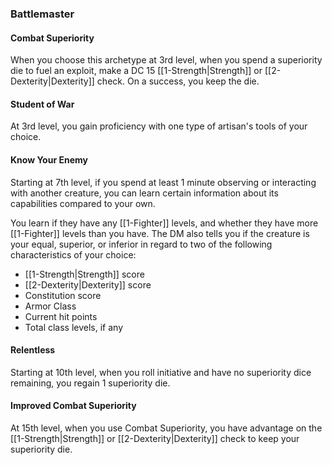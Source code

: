 ### Battlemaster
#### Combat Superiority
When you choose this archetype at 3rd level, when you spend a superiority die to fuel an exploit, make a DC 15 [[1-Strength|Strength]] or [[2-Dexterity|Dexterity]] check. On a success, you keep the die.

#### Student of War
At 3rd level, you gain proficiency with one type of artisan's tools of your choice.

#### Know Your Enemy
Starting at 7th level, if you spend at least 1 minute observing or interacting with another creature, you can learn certain information about its capabilities compared to your own. 

You learn if they have any [[1-Fighter]] levels, and whether they have more [[1-Fighter]] levels than you have.
The DM also tells you if the creature is your equal, superior, or inferior in regard to two of the following characteristics of your choice:

* [[1-Strength|Strength]] score
* [[2-Dexterity|Dexterity]] score
* Constitution score
* Armor Class
* Current hit points
* Total class levels, if any

#### Relentless
Starting at 10th level, when you roll initiative and have no superiority dice remaining, you regain 1 superiority die.

#### Improved Combat Superiority
At 15th level, when you use Combat Superiority, you have advantage on the [[1-Strength|Strength]] or [[2-Dexterity|Dexterity]] check to keep your superiority die.